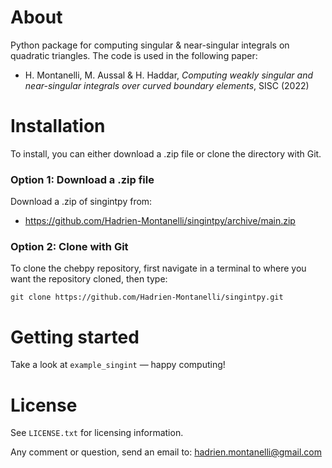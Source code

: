 # About
Python package for computing singular &amp; near-singular integrals on quadratic triangles. The code is used in the following paper:
- H. Montanelli, M. Aussal &amp; H. Haddar, <i>Computing weakly singular and near-singular integrals over curved boundary elements</i>, SISC (2022)

# Installation

To install, you can either download a .zip file or clone the directory with Git.

### Option 1: Download a .zip file

Download a .zip of singintpy from:

- https://github.com/Hadrien-Montanelli/singintpy/archive/main.zip

### Option 2: Clone with Git

To clone the chebpy repository, first navigate in a terminal to where you want the repository cloned, then type:
```
git clone https://github.com/Hadrien-Montanelli/singintpy.git
```

# Getting started

Take a look at `example_singint` &mdash; happy computing!

# License
See `LICENSE.txt` for licensing information.


Any comment or question, send an email to: hadrien.montanelli@gmail.com

